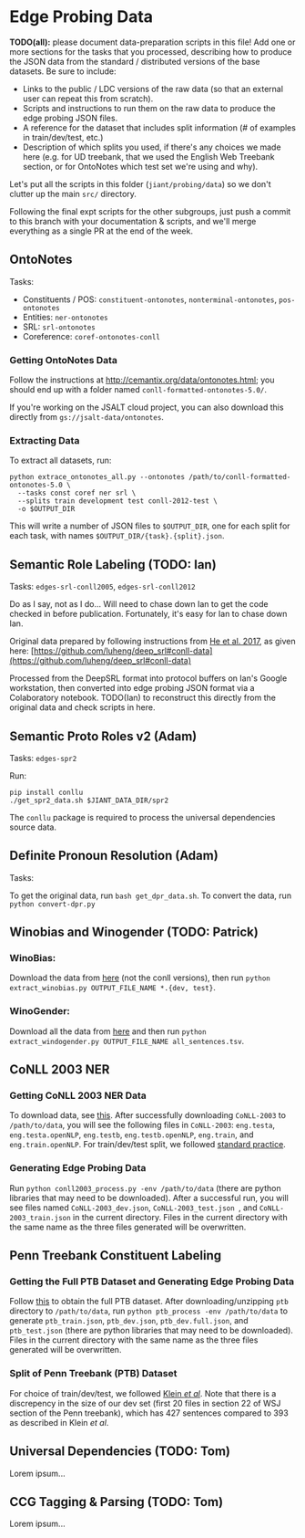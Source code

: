 # Edge Probing Data

**TODO(all):** please document data-preparation scripts in this file! Add one or more sections for the tasks that you processed, describing how to produce the JSON data from the standard / distributed versions of the base datasets. Be sure to include:

- Links to the public / LDC versions of the raw data (so that an external user
  can repeat this from scratch).
- Scripts and instructions to run them on the raw data to produce the edge
  probing JSON files.
- A reference for the dataset that includes split information (# of
  examples in train/dev/test, etc.)
- Description of which splits you used, if there's any choices we made here
  (e.g. for UD treebank, that we used the English Web Treebank section, or for OntoNotes which test set we're using and why).

Let's put all the scripts in this folder (`jiant/probing/data`) so we don't clutter up the main `src/` directory.

Following the final expt scripts for the other subgroups, just push a commit to this branch with your documentation & scripts, and we'll merge everything as a single PR at the end of the week.

## OntoNotes
Tasks:
- Constituents / POS: `constituent-ontonotes`, `nonterminal-ontonotes`,
  `pos-ontonotes`
- Entities: `ner-ontonotes`
- SRL: `srl-ontonotes`
- Coreference: `coref-ontonotes-conll`

### Getting OntoNotes Data
Follow the instructions at http://cemantix.org/data/ontonotes.html; you should end up with a folder named `conll-formatted-ontonotes-5.0/`.

If you're working on the JSALT cloud project, you can also download this directly from `gs://jsalt-data/ontonotes`.

### Extracting Data
To extract all datasets, run:
```
python extrace_ontonotes_all.py --ontonotes /path/to/conll-formatted-ontonotes-5.0 \
  --tasks const coref ner srl \
  --splits train development test conll-2012-test \
  -o $OUTPUT_DIR
```
This will write a number of JSON files to `$OUTPUT_DIR`, one for each split for each task, with names `$OUTPUT_DIR/{task}.{split}.json`.


## Semantic Role Labeling (TODO: Ian)

Tasks: `edges-srl-conll2005`, `edges-srl-conll2012`

Do as I say, not as I do... Will need to chase down Ian to get the code checked in before publication. Fortunately, it's easy for Ian to chase down Ian.

Original data prepared by following instructions from [He et al. 2017](https://homes.cs.washington.edu/~luheng/files/acl2017_hllz.pdf), as given here: [https://github.com/luheng/deep_srl#conll-data](https://github.com/luheng/deep_srl#conll-data)

Processed from the DeepSRL format into protocol buffers on Ian's Google workstation, then converted into edge probing JSON format via a Colaboratory notebook. TODO(Ian) to reconstruct this directly from the original data and check scripts in here.

## Semantic Proto Roles v2 (Adam)

Tasks: `edges-spr2`

Run:
```
pip install conllu
./get_spr2_data.sh $JIANT_DATA_DIR/spr2
```

The `conllu` package is required to process the universal dependencies source data.

## Definite Pronoun Resolution (Adam)

Tasks: ` `

To get the original data, run `bash get_dpr_data.sh`.
To convert the data, run `python convert-dpr.py`

## Winobias and Winogender (TODO: Patrick)

### WinoBias:

Download the data from [here](https://github.com/uclanlp/corefBias/tree/master/WinoBias/wino/data) (not the conll versions), then run `python extract_winobias.py OUTPUT_FILE_NAME *.{dev, test}`.

### WinoGender:

Download all the data from [here](https://github.com/rudinger/winogender-schemas/blob/master/data/all_sentences.tsv)
and then run `python extract_windogender.py OUTPUT_FILE_NAME all_sentences.tsv`.

## CoNLL 2003 NER

### Getting CoNLL 2003 NER Data

To download data, see [this](https://github.com/synalp/NER/tree/master/corpus/CoNLL-2003).  After successfully downloading `CoNLL-2003` to `/path/to/data`, you will see the following files in `CoNLL-2003`: `eng.testa`, `eng.testa.openNLP`, `eng.testb`, `eng.testb.openNLP`, `eng.train`, and `eng.train.openNLP`.  For train/dev/test split, we followed [standard practice](https://aclweb.org/aclwiki/CONLL-2003_(State_of_the_art)).

### Generating Edge Probing Data

Run `python conll2003_process.py -env /path/to/data` (there are python libraries that may need to be downloaded).  After a successful run, you will see files named `CoNLL-2003_dev.json`, `CoNLL-2003_test.json `, and `CoNLL-2003_train.json` in the current directory.  Files in the current directory with the same name as the three files generated will be overwritten.

## Penn Treebank Constituent Labeling

### Getting the Full PTB Dataset and Generating Edge Probing Data

Follow [this](https://www.ldc.upenn.edu/language-resources/data/obtaining) to obtain the full PTB dataset. After downloading/unzipping `ptb` directory to `/path/to/data`, run `python ptb_process -env /path/to/data` to generate `ptb_train.json`, `ptb_dev.json`, `ptb_dev.full.json`, and `ptb_test.json` (there are python libraries that may need to be downloaded).  Files in the current directory with the same name as the three files generated will be overwritten.

### Split of Penn Treebank (PTB) Dataset

For choice of train/dev/test, we followed [Klein *et al*](http://ilpubs.stanford.edu:8091/~klein/unlexicalized-parsing.pdf).  Note that there is a discrepency in the size of our dev set (first 20 files in section 22 of WSJ section of the Penn treebank), which has 427 sentences compared to 393 as described in Klein *et al*.

## Universal Dependencies (TODO: Tom)

Lorem ipsum...

## CCG Tagging & Parsing (TODO: Tom)

Lorem ipsum...

